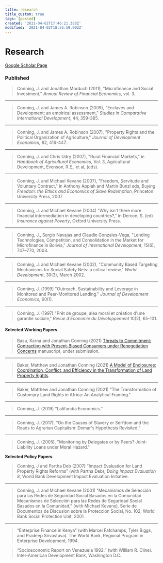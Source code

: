 ```yaml
---
title: research
title_custom: true
tags: [posted]
created: '2021-04-02T17:46:21.383Z'
modified: '2021-04-02T18:55:59.902Z'
---
```


# Research

[Google Scholar Page](http://scholar.google.com/citations?user=Cc1TG-AAAAAJ&hl=en)


### Published

>Conning, J. and Jonathan Morduch (2011), "Microfinance and Social Investment," _Annual Review of Financial Economics_, vol. 3.

---
>Conning, J. and James A. Robinson (2009), "Enclaves and Development: an empirical assessment,"  _Studies in Comparative International Development_, 44, 359-385.

---
>Conning, J. and James A. Robinson (2007), "Property Rights and the Political Organization of Agriculture,"  _Journal of Development Economics_, 82, 416-447.

---
>Conning, J. and Chris Udry (2007), "Rural Financial Markets," in _Handbook of Agricultural Economics_, Vol. 3, Agricultural Development, Evenson, R.E., et al, (eds).

---
>Conning, J. and Michael Kevane (2007), "Freedom, Servitude and Voluntary Contract," in Anthony Appiah and Martin Bunzl eds, _Buying Freedom: the Ethics and Economics of Slave Redemption_, Princeton University Press, 2007

---
>Conning, J. and Michael Kevane (2004) "Why isn't there more financial intermediation in developing countries?," in Dercon, S. (ed) _Insurance against Poverty_, Oxford University Press.

---
>Conning, J., Sergio Navajas and Claudio Gonzales-Vega, "Lending Technologies, Competition, and Consolidation in the Market for Microfinance in Bolivia,"  _Journal of International Development_, 15(6), 747–770, 2003.

---
>Conning, J. and Michael Kevane (2002), "Community Based Targeting Mechanisms for Social Safety Nets: a critical review,"  _World Development_, 30(3), March 2002.

---
>Conning, J. (1999) "Outreach, Sustainability and Leverage in Monitored and Peer-Monitored Lending." _Journal of Development Economics_, 60(1).

---
>Conning, J. (1997) "Prêt de groupe, aléa moral et création d'une garantie sociale," _Revue d'Économie du Développement_ 10(2), 65-101.

#### Selected Working Papers
>Basu, Karna and Jonathan Conning (2021) [Threats to Commitment: Contracting with Present-Biased Consumers under Renegotiation Concerns](https://jhconning.github.io/commitments/) manuscript, under submission.  

---
>Baker, Matthew and Jonathan Conning (2021) [A Model of Enclosures: Coordination, Conflict, and Efficiency in the Transformation of Land Property Rights](https://jhconning.github.io/enclosure_book/).

---
>Baker, Matthew and Jonathan Conning (2021) "The Transformation of Customary Land Rights in Africa: An Analytical Framing."

---
>Conning, J. (2019) “Latifundia Economics.” 

---
>Conning, J. (2017), “On the Causes of Slavery or Serfdom and the Roads to Agrarian Capitalism: Domar's Hypothesis Revisited.”  

---
> Conning, J. (2005), "Monitoring by Delegates or by Peers? Joint-Liability Loans under Moral Hazard."



**Selected Policy Papers**

> Conning, J and Partha Deb (2007) “Impact Evaluation for Land Property Rights Reforms” (with Partha Deb), *Doing Impact Evaluation 8*, World Bank Development Impact Evaluation Initiative.

---
>Conning, J. and Michael Kevane (2001) “Mecanismos de Selección para las Redes de Seguridad Social Basados en la Comunidad Mecanismos de Selección para las Redes de Seguridad Social Basados en la Comunidad,” (with Michael Kevane), Serie de Documentos de Discusion sobre la Proteccion Social, No. 102, World Bank Social Protection Unit, 2001.

---
>“Enterprise Finance in Kenya” (with Marcel Fafchamps, Tyler Biggs, and Pradeep Srivastava). The World Bank, Regional Program in Enterprise Development, 1994.   

>“Socioeconomic Report on Venezuela 1992.” (with William R. Cline). Inter-American Development Bank, Washington D.C.    